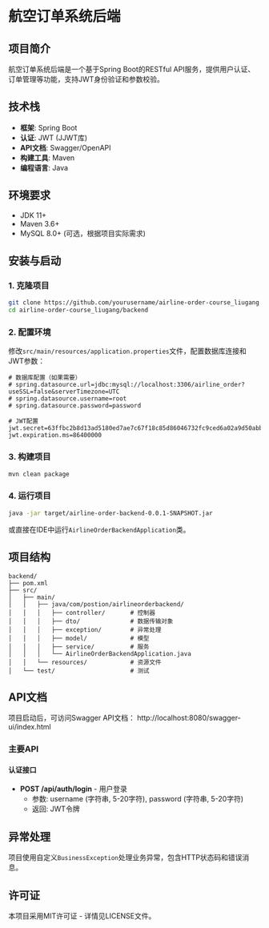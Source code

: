 # 航空订单系统后端

## 项目简介
航空订单系统后端是一个基于Spring Boot的RESTful API服务，提供用户认证、订单管理等功能，支持JWT身份验证和参数校验。

## 技术栈
- **框架**: Spring Boot
- **认证**: JWT (JJWT库)
- **API文档**: Swagger/OpenAPI
- **构建工具**: Maven
- **编程语言**: Java

## 环境要求
- JDK 11+ 
- Maven 3.6+ 
- MySQL 8.0+ (可选，根据项目实际需求)

## 安装与启动

### 1. 克隆项目
```bash
git clone https://github.com/yourusername/airline-order-course_liugang.git
cd airline-order-course_liugang/backend
```

### 2. 配置环境
修改`src/main/resources/application.properties`文件，配置数据库连接和JWT参数：
```properties
# 数据库配置（如果需要）
# spring.datasource.url=jdbc:mysql://localhost:3306/airline_order?useSSL=false&serverTimezone=UTC
# spring.datasource.username=root
# spring.datasource.password=password

# JWT配置
jwt.secret=63ffbc2b8d13ad5180ed7ae7c67f18c85d86046732fc9ced6a02a9d50abb1a03
jwt.expiration.ms=86400000
```

### 3. 构建项目
```bash
mvn clean package
```

### 4. 运行项目
```bash
java -jar target/airline-order-backend-0.0.1-SNAPSHOT.jar
```
或直接在IDE中运行`AirlineOrderBackendApplication`类。

## 项目结构
```
backend/
├── pom.xml
├── src/
│   ├── main/
│   │   ├── java/com/postion/airlineorderbackend/
│   │   │   ├── controller/       # 控制器
│   │   │   ├── dto/              # 数据传输对象
│   │   │   ├── exception/        # 异常处理
│   │   │   ├── model/            # 模型
│   │   │   ├── service/          # 服务
│   │   │   └── AirlineOrderBackendApplication.java
│   │   └── resources/            # 资源文件
│   └── test/                     # 测试
```

## API文档
项目启动后，可访问Swagger API文档：
http://localhost:8080/swagger-ui/index.html

### 主要API

#### 认证接口
- **POST /api/auth/login** - 用户登录
  - 参数: username (字符串, 5-20字符), password (字符串, 5-20字符)
  - 返回: JWT令牌

## 异常处理
项目使用自定义`BusinessException`处理业务异常，包含HTTP状态码和错误消息。

## 许可证
本项目采用MIT许可证 - 详情见LICENSE文件。